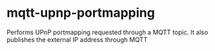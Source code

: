# mqtt-upnp-portmapping
Performs UPnP portmapping requested through a MQTT topic. It also publishes the external IP address through MQTT
